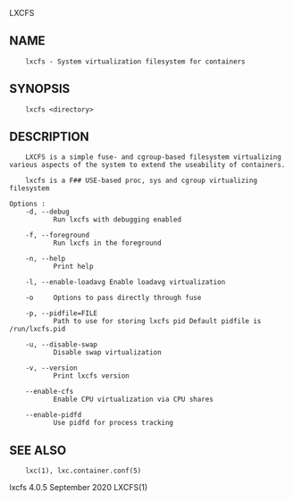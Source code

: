   LXCFS
 
## NAME
        lxcfs - System virtualization filesystem for containers
 
## SYNOPSIS
        lxcfs <directory>
 
## DESCRIPTION
        LXCFS is a simple fuse- and cgroup-based filesystem virtualizing various aspects of the system to extend the useability of containers.
 
        lxcfs is a F## USE-based proc, sys and cgroup virtualizing filesystem
 
    Options :
        -d, --debug
               Run lxcfs with debugging enabled
 
        -f, --foreground
               Run lxcfs in the foreground
 
        -n, --help
               Print help
 
        -l, --enable-loadavg Enable loadavg virtualization
 
        -o     Options to pass directly through fuse
 
        -p, --pidfile=FILE
               Path to use for storing lxcfs pid Default pidfile is /run/lxcfs.pid
 
        -u, --disable-swap
               Disable swap virtualization
 
        -v, --version
               Print lxcfs version
 
        --enable-cfs
               Enable CPU virtualization via CPU shares
 
        --enable-pidfd
               Use pidfd for process tracking
 
## SEE ALSO
        lxc(1), lxc.container.conf(5)
 
 lxcfs 4.0.5                                                                September 2020                                                                   LXCFS(1)
